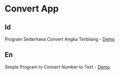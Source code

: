 # Convert App

## Id

Program Sederhana Convert Angka Terbilang - [Demo](https://angkaterbilang.herokuapp.com/)

## En

Simple Program to Convert Number to Text - [Demo](https://angkaterbilang.herokuapp.com/)
